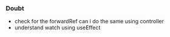 ### Doubt 
* check for the forwardRef can i do the same using controller 
* understand watch using useEffect
